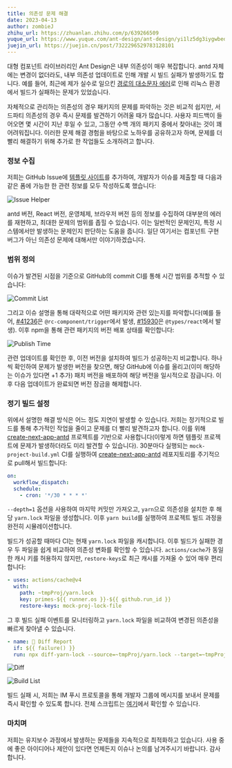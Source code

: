 ```yaml
---
title: 의존성 문제 해결
date: 2023-04-13
author: zombieJ
zhihu_url: https://zhuanlan.zhihu.com/p/639266509
yuque_url: https://www.yuque.com/ant-design/ant-design/yi1lz5dg3iygwbed
juejin_url: https://juejin.cn/post/7322296529783128101
---
```


대형 컴포넌트 라이브러리인 Ant Design은 내부 의존성이 매우 복잡합니다. antd 자체에는 변경이 없더라도, 내부 의존성 업데이트로 인해 개발 시 빌드 실패가 발생하기도 합니다. 예를 들어, 최근에 제가 실수로 일으킨 [경로의 대소문자 에러](https://github.com/ant-design/ant-design/issues/41236)로 인해 리눅스 환경에서 빌드가 실패하는 문제가 있었습니다.

자체적으로 관리하는 의존성의 경우 패키지의 문제를 파악하는 것은 비교적 쉽지만, 서드파티 의존성의 경우 즉시 문제를 발견하기 어려울 때가 많습니다. 사용자 피드백이 들어오면 몇 시간이 지난 후일 수 있고, 그동안 수백 개의 패키지 중에서 찾아내는 것이 꽤 어려워집니다. 이러한 문제 해결 경험을 바탕으로 노하우를 공유하고자 하며, 문제를 더 빨리 해결하기 위해 추가로 한 작업들도 소개하려고 합니다.

### 정보 수집

저희는 GitHub Issue에 [템플릿 사이트](https://new-issue.ant.design/)를 추가하여, 개발자가 이슈를 제출할 때 다음과 같은 폼에 가능한 한 관련 정보를 모두 작성하도록 했습니다:

![Issue Helper](https://user-images.githubusercontent.com/5378891/231633510-2e7c7819-12c2-4153-b3c8-4d5576116a08.png)

antd 버전, React 버전, 운영체제, 브라우저 버전 등의 정보를 수집하여 대부분의 에러를 재현하고, 최대한 문제의 범위를 좁힐 수 있습니다. 이는 일반적인 문제인지, 특정 시스템에서만 발생하는 문제인지 판단하는 도움을 줍니다. 일단 여기서는 컴포넌트 구현 버그가 아닌 의존성 문제에 대해서만 이야기하겠습니다.

### 범위 정의

이슈가 발견된 시점을 기준으로 GitHub의 commit CI를 통해 시간 범위를 추적할 수 있습니다:

![Commit List](https://user-images.githubusercontent.com/5378891/231635576-88a84f55-11d9-403c-bece-98d55bf5b893.png)

그리고 이슈 설명을 통해 대략적으로 어떤 패키지와 관련 있는지를 파악합니다(예를 들어, [#41236](https://github.com/ant-design/ant-design/issues/41236)은 `@rc-component/trigger`에서 발생, [#15930](https://github.com/ant-design/ant-design/issues/15930)은 `@types/react`에서 발생). 이후 npm을 통해 관련 패키지의 버전 배포 상태를 확인합니다:

![Publish Time](https://user-images.githubusercontent.com/5378891/231636272-e423301a-f8df-407e-8d4e-a49e219631e4.png)

관련 업데이트를 확인한 후, 이전 버전을 설치하여 빌드가 성공하는지 비교합니다. 하나씩 확인하여 문제가 발생한 버전을 찾으면, 해당 GitHub에 이슈를 올리고(이미 해당하는 이슈가 있다면 +1 추가) 패치 버전을 배포하여 해당 버전을 일시적으로 잠급니다. 이후 다음 업데이트가 완료되면 버전 잠금을 해제합니다.

### 정기 빌드 설정

위에서 설명한 해결 방식은 어느 정도 지연이 발생할 수 있습니다. 저희는 정기적으로 빌드를 통해 추가적인 작업을 줄이고 문제를 더 빨리 발견하고자 합니다. 이를 위해 [create-next-app-antd](https://github.com/ant-design/ant-design-examples/tree/main/examples/with-nextjs-inline-style) 프로젝트를 기반으로 사용합니다(이렇게 하면 템플릿 프로젝트에 문제가 발생하더라도 미리 발견할 수 있습니다). 30분마다 실행되는 `mock-project-build.yml` CI를 실행하여 [create-next-app-antd](https://github.com/ant-design/create-next-app-antd) 레포지토리를 주기적으로 pull해서 빌드합니다:

```yml
on:
  workflow_dispatch:
  schedule:
    - cron: '*/30 * * * *'
```

`--depth=1` 옵션을 사용하여 마지막 커밋만 가져오고, `yarn`으로 의존성을 설치한 후 해당 `yarn.lock` 파일을 생성합니다. 이후 `yarn build`를 실행하여 프로젝트 빌드 과정을 완전히 시뮬레이션합니다.

빌드가 성공할 때마다 CI는 현재 `yarn.lock` 파일을 캐시합니다. 이후 빌드가 실패한 경우 두 파일을 쉽게 비교하여 의존성 변화를 확인할 수 있습니다. `actions/cache`가 동일한 캐시 키를 허용하지 않지만, `restore-keys`로 최근 캐시를 가져올 수 있어 매우 편리합니다:

```yml
- uses: actions/cache@v4
  with:
    path: ~tmpProj/yarn.lock
    key: primes-${{ runner.os }}-${{ github.run_id }}
    restore-keys: mock-proj-lock-file
```

그 후 빌드 실패 이벤트를 모니터링하고 `yarn.lock` 파일을 비교하여 변경된 의존성을 빠르게 찾아낼 수 있습니다.

```yml
- name: 🎨 Diff Report
  if: ${{ failure() }}
  run: npx diff-yarn-lock --source=~tmpProj/yarn.lock --target=~tmpProj/yarn.lock.failed
```

![Diff](https://user-images.githubusercontent.com/5378891/226313045-83895072-57c1-4135-80cf-16eeecae8c18.png)

![Build List](https://user-images.githubusercontent.com/5378891/231641305-88ec5d5e-6879-458a-8660-9d9828b97fd9.png)

빌드 실패 시, 저희는 IM 푸시 프로토콜을 통해 개발자 그룹에 메시지를 보내서 문제를 즉시 확인할 수 있도록 합니다. 전체 스크립트는 [여기](https://github.com/ant-design/ant-design/blob/da83561f9cb57b0eb03d18543d96393689f799be/.github/workflows/mock-project-build.yml)에서 확인할 수 있습니다.

### 마치며

저희는 유지보수 과정에서 발생하는 문제들을 지속적으로 최적화하고 있습니다. 사용 중에 좋은 아이디어나 제안이 있다면 언제든지 이슈나 논의를 남겨주시기 바랍니다. 감사합니다.

